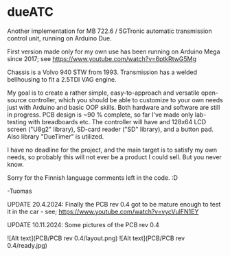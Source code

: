 # dueATC

Another implementation for MB 722.6 / 5GTronic automatic transmission control unit, running on Arduino Due.

First version made only for my own use has been running on Arduino Mega since 2017; see https://www.youtube.com/watch?v=6ptkRtwG5Mg

Chassis is a Volvo 940 STW from 1993. Transmission has a welded bellhousing to fit a 2.5TDI VAG engine.

My goal is to create a rather simple, easy-to-approach and versatile open-source controller, which you should be able to customize to your own needs just with Arduino and basic OOP skills.
Both hardware and software are still in progress. PCB design is ~90 % complete, so far I've made only lab-testing with breadboards etc.
The controller will have and 128x64 LCD screen ("U8g2" library), SD-card reader ("SD" library), and a button pad. Also library "DueTimer" is utilized.

I have no deadline for the project, and the main target is to satisfy my own needs, so probably this will not ever be a product I could sell. But you never know.

Sorry for the Finnish language comments left in the code. :D

-Tuomas

UPDATE 20.4.2024:
Finally the PCB rev 0.4 got to be mature enough to test it in the car - see;
https://www.youtube.com/watch?v=vycVulFN1EY

UPDATE 10.11.2024:
Some pictures of the PCB rev 0.4

![Alt text](PCB/PCB rev 0.4/layout.png)
![Alt text](PCB/PCB rev 0.4/ready.jpg)
